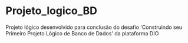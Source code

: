 # Projeto_logico_BD
Projeto lógico desenvolvido para conclusão do desafio 'Construindo seu Primeiro Projeto Lógico de Banco de Dados' da plataforma DIO
